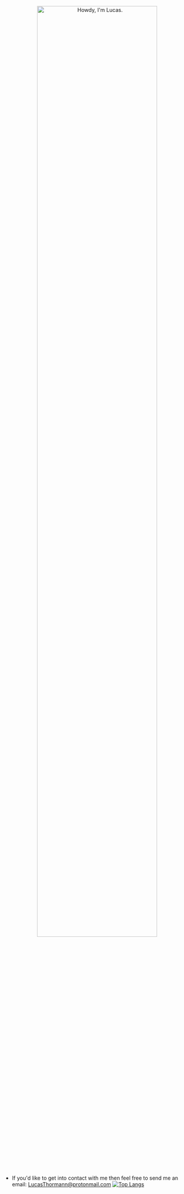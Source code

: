 <p align="center"><a href="https://lucasthormann.github.io"><img width="80%" alt="Howdy, I'm Lucas."/></a></p>

- If you'd like to get into contact with me then feel free to send me an email: LucasThormann@protonmail.com
[![Top Langs](https://github-readme-stats.vercel.app/api/top-langs/?username=lucasthormann)](https://github.com/anuraghazra/github-readme-stats)
<!---
lucasthormann/lucasthormann is a ✨ special ✨ repository because its `README.md` (this file) appears on your GitHub profile.
You can click the Preview link to take a look at your changes.
--->
